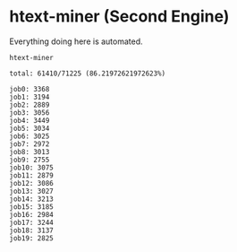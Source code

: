 # htext-miner (Second Engine)

Everything doing here is automated.

```
htext-miner

total: 61410/71225 (86.21972621972623%)

job0: 3368
job1: 3194
job2: 2889
job3: 3056
job4: 3449
job5: 3034
job6: 3025
job7: 2972
job8: 3013
job9: 2755
job10: 3075
job11: 2879
job12: 3086
job13: 3027
job14: 3213
job15: 3185
job16: 2984
job17: 3244
job18: 3137
job19: 2825
```